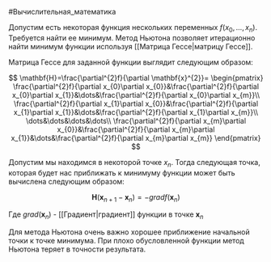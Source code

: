 #Вычислительная_математика 

Допустим есть некоторая функция нескольких переменных $f(x_{0},\dots,x_{n})$. Требуется найти ее минимум.
Метод Ньютона позволяет итерационно найти минимум функции используя [[Матрица Гессе|матрицу Гессе]].

Матрица Гессе для заданной функции выглядит следующим образом:

$$
\mathbf{H}=\frac{\partial^{2}f}{\partial \mathbf{x}^{2}}=
\begin{pmatrix}
	\frac{\partial^{2}f}{\partial x_{0}\partial x_{0}}&\frac{\partial^{2}f}{\partial x_{0}\partial x_{1}}&\dots&\frac{\partial^{2}f}{\partial x_{0}\partial x_{m}}\\
	\frac{\partial^{2}f}{\partial x_{1}\partial x_{0}}&\frac{\partial^{2}f}{\partial x_{1}\partial x_{1}}&\dots&\frac{\partial^{2}f}{\partial x_{1}\partial x_{m}}\\
	\dots&\dots&\dots&\dots\\
	\frac{\partial^{2}f}{\partial x_{m}\partial x_{0}}&\frac{\partial^{2}f}{\partial x_{m}\partial x_{1}}&\dots&\frac{\partial^{2}f}{\partial x_{m}\partial x_{m}}
\end{pmatrix}
$$

Допустим мы находимся в некоторой точке $x_{n}$.  Тогда следующая точка, которая будет нас приближать к минимуму функции может быть вычислена следующим образом:

$$\mathbf{H}(\mathbf{x}_{n+1}-\mathbf{x}_{n})=-grad f(\mathbf{x}_{n})$$

Где $grad(\mathbf{x}_{n})$ - [[Градиент|градиент]] функции в точке $\mathbf{x}_{n}$

Для метода Ньютона очень важно хорошее приближение начальной точки к точке минимума. При плохо обусловленной функции метод Ньютона теряет в точности результата.